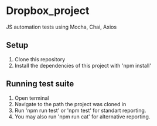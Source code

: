 # Dropbox_project
JS automation tests using Mocha, Chai, Axios

## Setup
1. Clone this repository
2. Install the dependencies of this project with 'npm install'

## Running test suite
1. Open terminal
2. Navigate to the path the project was cloned in
3. Run 'npm run test' or 'npm test' for standart reporting.
4. You may also run 'npm run cat' for alternative reporting.
